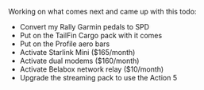 Working on what comes next and came up with this todo:

- Convert my Rally Garmin pedals to SPD
- Put on the TailFin Cargo pack with it comes
- Put on the Profile aero bars
- Activate Starlink Mini ($165/month)
- Activate dual modems ($160/month)
- Activate Belabox network relay ($10/month)
- Upgrade the streaming pack to use the Action 5